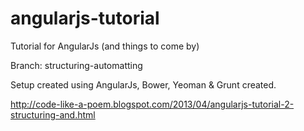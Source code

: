angularjs-tutorial
==================

Tutorial for AngularJs (and things to come by)


Branch: structuring-automatting 

Setup created using AngularJs, Bower, Yeoman & Grunt created.

http://code-like-a-poem.blogspot.com/2013/04/angularjs-tutorial-2-structuring-and.html